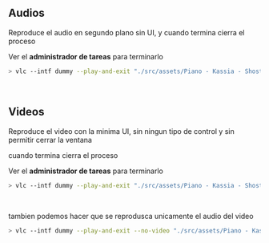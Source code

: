 
## Audios

Reproduce el audio en segundo plano sin UI, y cuando termina cierra el proceso

Ver el **administrador de tareas** para terminarlo

```sh
> vlc --intf dummy --play-and-exit "./src/assets/Piano - Kassia - Shostakovich Waltz 2.mp3"
```

<br>


## Videos

Reproduce el video con la minima UI, sin ningun tipo de control y sin permitir cerrar la ventana

cuando termina cierra el proceso

Ver el **administrador de tareas** para terminarlo

```sh
> vlc --intf dummy --play-and-exit "./src/assets/Piano - Kassia - Shostakovich Waltz 2.mp4"
```

<br>

tambien podemos hacer que se reprodusca unicamente el audio del video

```sh
> vlc --intf dummy --play-and-exit --no-video "./src/assets/Piano - Kassia - Shostakovich Waltz 2.mp4"
```